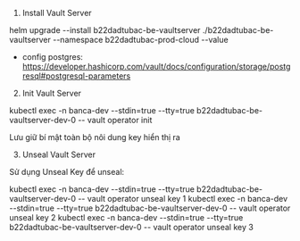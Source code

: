 1. Install Vault Server

helm upgrade --install b22dadtubac-be-vaultserver ./b22dadtubac-be-vaultserver --namespace b22dadtubac-prod-cloud --value 

<!-- helm upgrade --install --force b22dadtubac-be-vaultserver-dev /synodus/projects/devops/helmTemplates/BANCA/DEV/b22dadtubac-be-vaultserver --namespace banca-dev -->
* config postgres: https://developer.hashicorp.com/vault/docs/configuration/storage/postgresql#postgresql-parameters
2. Init Vault Server

kubectl exec -n banca-dev --stdin=true --tty=true b22dadtubac-be-vaultserver-dev-0 -- vault operator init

Lưu giữ bí mật toàn bộ nôi dung key hiển thị ra


3. Unseal Vault Server

Sử dụng Unseal Key để unseal:

kubectl exec -n banca-dev --stdin=true --tty=true b22dadtubac-be-vaultserver-dev-0 -- vault operator unseal key 1
kubectl exec -n banca-dev --stdin=true --tty=true b22dadtubac-be-vaultserver-dev-0 -- vault operator unseal key 2
kubectl exec -n banca-dev --stdin=true --tty=true b22dadtubac-be-vaultserver-dev-0 -- vault operator unseal key 3
